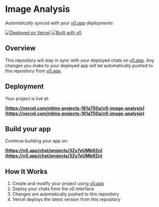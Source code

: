 # Image Analysis

*Automatically synced with your [v0.app](https://v0.app) deployments*

[![Deployed on Vercel](https://img.shields.io/badge/Deployed%20on-Vercel-black?style=for-the-badge&logo=vercel)](https://vercel.com/nitins-projects-161a750a/v0-image-analysis)
[![Built with v0](https://img.shields.io/badge/Built%20with-v0.app-black?style=for-the-badge)](https://v0.app/chat/projects/3Zy7eUMb9Zn)

## Overview

This repository will stay in sync with your deployed chats on [v0.app](https://v0.app).
Any changes you make to your deployed app will be automatically pushed to this repository from [v0.app](https://v0.app).

## Deployment

Your project is live at:

**[https://vercel.com/nitins-projects-161a750a/v0-image-analysis](https://vercel.com/nitins-projects-161a750a/v0-image-analysis)**

## Build your app

Continue building your app on:

**[https://v0.app/chat/projects/3Zy7eUMb9Zn](https://v0.app/chat/projects/3Zy7eUMb9Zn)**

## How It Works

1. Create and modify your project using [v0.app](https://v0.app)
2. Deploy your chats from the v0 interface
3. Changes are automatically pushed to this repository
4. Vercel deploys the latest version from this repository
